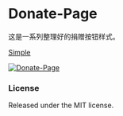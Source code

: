 # Donate-Page

这是一系列整理好的捐赠按钮样式。

[Simple](https://github.com/Kaiyuan/donate-page/simple)

[![Donate-Page](https://i.imgur.com/yNz5vJc.gif)](https://github.com/Kaiyuan/donate-page/simple)

### License

Released under the MIT license.
